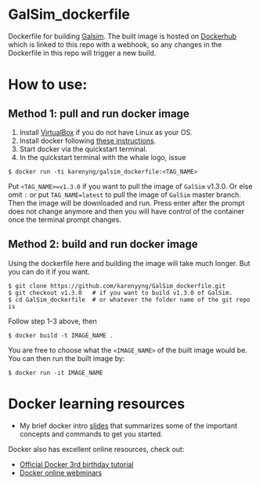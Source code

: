 # GalSim_dockerfile
Dockerfile for building [Galsim](https://github.com/GalSim-developers/GalSim).
The built image is hosted on [Dockerhub](https://hub.docker.com/r/karenyng/galsim_dockerfile/)
which is linked to this repo with a webhook, so any changes in the Dockerfile
in this repo will trigger a new build.

# How to use:

## Method 1: pull and run docker image 
1) Install [VirtualBox](https://www.virtualbox.org/wiki/Downloads) if you do not have Linux as your OS.     
2) Install docker following [these
instructions](https://getcarina.com/docs/tutorials/docker-install-mac/).   
3) Start docker via the quickstart terminal.    
4) In the quickstart terminal with the whale logo, issue    
```
$ docker run -ti karenyng/galsim_dockerfile:<TAG_NAME>
```
Put `<TAG_NAME>=v1.3.0` if you want to pull the image of `GalSim` v1.3.0.
Or else omit `:` or put `TAG_NAME=latest` to pull the image of `GalSim` master
branch.
Then the image will be downloaded and run.
Press enter after the prompt does not change anymore and 
then you will have control of the container once the terminal prompt changes.


## Method 2: build and run docker image 
Using the dockerfile here and building the image will take much longer.
But you can do it if you want.
```
$ git clone https://github.com/karenyyng/GalSim_dockerfile.git
$ git checkout v1.3.0   # if you want to build v1.3.0 of GalSim.
$ cd GalSim_dockerfile  # or whatever the folder name of the git repo is
```
Follow step 1-3 above, then
```
$ docker build -t IMAGE_NAME . 
```
You are free to choose what the `<IMAGE_NAME>` of the built image would be.
You can then run the built image by:
```
$ docker run -it IMAGE_NAME
```

# Docker learning resources
* My brief docker intro [slides](http://karenyyng.github.io/MySlideDeck/dockerTutorial.html) that summarizes some of the important concepts and commands to get you started.

Docker also has excellent online resources, check out:   
* [Official Docker 3rd birthday tutorial](https://github.com/docker/docker-birthday-3/blob/master/tutorial.md)
* [Docker online webminars](https://training.docker.com/self-paced-training)

